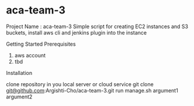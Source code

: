 # aca-team-3

Project Name : aca-team-3
Simple script for creating EC2 instances and S3 buckets, install aws cli and jenkins plugin into the instance

Getting Started
Prerequisites
1. aws account 
2. tbd


Installation

clone repository in you local server or cloud service
git clone git@github.com:Argishti-Cho/aca-team-3.git
run manage.sh argument1 argument2

